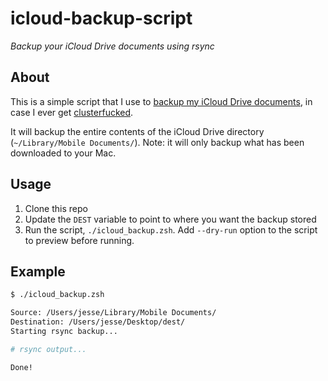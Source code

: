 # icloud-backup-script

*Backup your iCloud Drive documents using rsync*

## About

This is a simple script that I use to [backup my iCloud Drive documents](https://www.jessesquires.com/blog/icloud-backup-using-rsync/), in case I ever get [clusterfucked](https://furbo.org/2019/09/04/icloud-clusterfuck/).

It will backup the entire contents of the iCloud Drive directory (`~/Library/Mobile Documents/`). Note: it will only backup what has been downloaded to your Mac.

## Usage

1. Clone this repo
2. Update the `DEST` variable to point to where you want the backup stored
3. Run the script, `./icloud_backup.zsh`. Add `--dry-run` option to the script to preview before running.

## Example

```bash
$ ./icloud_backup.zsh

Source: /Users/jesse/Library/Mobile Documents/
Destination: /Users/jesse/Desktop/dest/
Starting rsync backup...

# rsync output...

Done!
```
